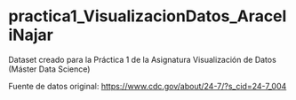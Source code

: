# practica1_VisualizacionDatos_AraceliNajar
Dataset creado para la Práctica 1 de la Asignatura Visualización de Datos (Máster Data Science)

Fuente de datos original: https://www.cdc.gov/about/24-7/?s_cid=24-7_004

